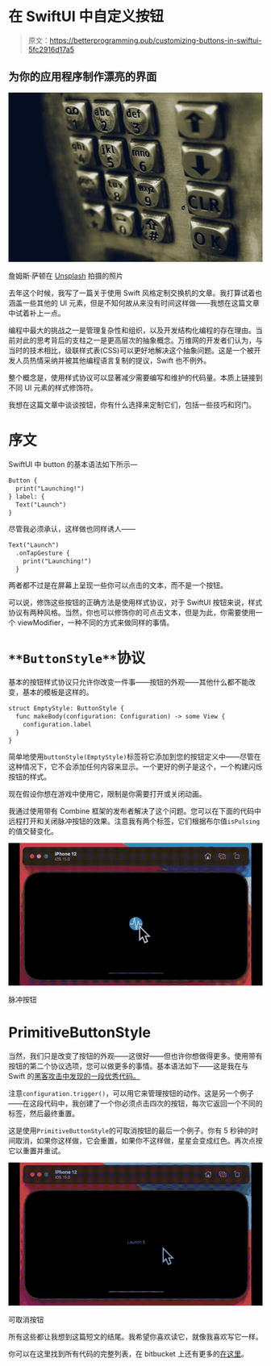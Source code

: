 # 在 SwiftUI 中自定义按钮

> 原文：<https://betterprogramming.pub/customizing-buttons-in-swiftui-5fc2916d17a5>

## 为你的应用程序制作漂亮的界面

![](img/e37da7cbd7338c97bf539766e15b2d7a.png)

詹姆斯·萨顿在 [Unsplash](https://unsplash.com/s/photos/button-icons?utm_source=unsplash&utm_medium=referral&utm_content=creditCopyText) 拍摄的照片

去年这个时候，我写了一篇关于使用 Swift 风格定制交换机的文章。我打算试着也涵盖一些其他的 UI 元素，但是不知何故从来没有时间这样做——我想在这篇文章中试着补上一点。

编程中最大的挑战之一是管理复杂性和组织，以及开发结构化编程的存在理由。当前对此的思考背后的支柱之一是更高层次的抽象概念。万维网的开发者们认为，与当时的技术相比，级联样式表(CSS)可以更好地解决这个抽象问题。这是一个被开发人员热情采纳并被其他编程语言复制的提议，Swift 也不例外。

整个概念是，使用样式协议可以显著减少需要编写和维护的代码量。本质上链接到不同 UI 元素的样式修饰符。

我想在这篇文章中谈谈按钮，你有什么选择来定制它们，包括一些技巧和窍门。

# 序文

SwiftUI 中 button 的基本语法如下所示—

```
Button {
  print("Launching!")
} label: {
  Text("Launch")
}
```

尽管我必须承认，这样做也同样诱人——

```
Text("Launch")
  .onTapGesture {
    print("Launching!")
  }
```

两者都不过是在屏幕上呈现一些你可以点击的文本，而不是一个按钮。

可以说，修饰这些按钮的正确方法是使用样式协议，对于 SwiftUI 按钮来说，样式协议有两种风格。当然，你也可以修饰你的可点击文本，但是为此，你需要使用一个 viewModifier，一种不同的方式来做同样的事情。

# `**ButtonStyle**`协议

基本的按钮样式协议只允许你改变一件事——按钮的外观——其他什么都不能改变，基本的模板是这样的。

```
struct EmptyStyle: ButtonStyle {
  func makeBody(configuration: Configuration) -> some View {
    configuration.label
  }
}
```

简单地使用`buttonStyle(EmptyStyle)`标签将它添加到您的按钮定义中——尽管在这种情况下，它不会添加任何内容来显示。一个更好的例子是这个，一个构建闪烁按钮的样式。

现在假设你想在游戏中使用它，限制是你需要打开或关闭动画。

我通过使用带有 Combine 框架的发布者解决了这个问题。您可以在下面的代码中远程打开和关闭脉冲按钮的效果。注意我有两个标签，它们根据布尔值`isPulsing`的值交替变化。

![](img/079e5a1299005c6f9722f0de18488425.png)

脉冲按钮

# PrimitiveButtonStyle

当然，我们只是改变了按钮的外观——这很好——但也许你想做得更多。使用带有按钮的第二个协议选项，您可以做更多的事情。基本语法如下——这是我在与 Swift 的[黑客攻击中发现的一段优秀代码。](https://www.hackingwithswift.com/)

注意`configuration.trigger()`，可以用它来管理按钮的动作。这是另一个例子——在这段代码中，我创建了一个你必须点击四次的按钮，每次它返回一个不同的标签，然后最终重置。

这是使用`PrimitiveButtonStyle`的可取消按钮的最后一个例子。你有 5 秒钟的时间取消，如果你这样做，它会重置，如果你不这样做，星星会变成红色。再次点按它以重置并重试。

![](img/870d605f80d4a20f223998e37dafbbef.png)

可取消按钮

所有这些都让我想到这篇短文的结尾。我希望你喜欢读它，就像我喜欢写它一样。

你可以在这里找到所有代码的完整列表，在 bitbucket 上还有更多的[在这里](https://bitbucket.org/wizard1066/buttonstyles/commits/e6c433112b483e2c53628246ac60f32c4825b75d)。
